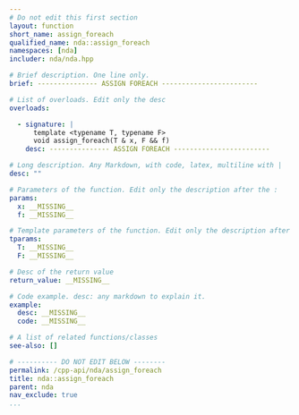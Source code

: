 ```yaml
---
# Do not edit this first section
layout: function
short_name: assign_foreach
qualified_name: nda::assign_foreach
namespaces: [nda]
includer: nda/nda.hpp

# Brief description. One line only.
brief: --------------- ASSIGN FOREACH ------------------------

# List of overloads. Edit only the desc
overloads:

  - signature: |
      template <typename T, typename F>
      void assign_foreach(T & x, F && f)
    desc: --------------- ASSIGN FOREACH ------------------------

# Long description. Any Markdown, with code, latex, multiline with |
desc: ""

# Parameters of the function. Edit only the description after the :
params:
  x: __MISSING__
  f: __MISSING__

# Template parameters of the function. Edit only the description after the :
tparams:
  T: __MISSING__
  F: __MISSING__

# Desc of the return value
return_value: __MISSING__

# Code example. desc: any markdown to explain it.
example:
  desc: __MISSING__
  code: __MISSING__

# A list of related functions/classes
see-also: []

# ---------- DO NOT EDIT BELOW --------
permalink: /cpp-api/nda/assign_foreach
title: nda::assign_foreach
parent: nda
nav_exclude: true
...
```


